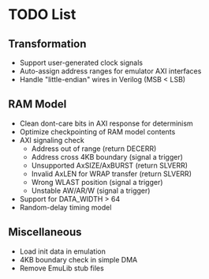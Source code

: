 # TODO List

## Transformation

- Support user-generated clock signals
- Auto-assign address ranges for emulator AXI interfaces
- Handle "little-endian" wires in Verilog (MSB < LSB)

## RAM Model

- Clean dont-care bits in AXI response for determinism
- Optimize checkpointing of RAM model contents
- AXI signaling check
    - Address out of range (return DECERR)
    - Address cross 4KB boundary (signal a trigger)
    - Unsupported AxSIZE/AxBURST (return SLVERR)
    - Invalid AxLEN for WRAP transfer (return SLVERR)
    - Wrong WLAST position (signal a trigger)
    - Unstable AW/AR/W (signal a trigger)
- Support for DATA_WIDTH > 64
- Random-delay timing model

## Miscellaneous

- Load init data in emulation
- 4KB boundary check in simple DMA
- Remove EmuLib stub files

